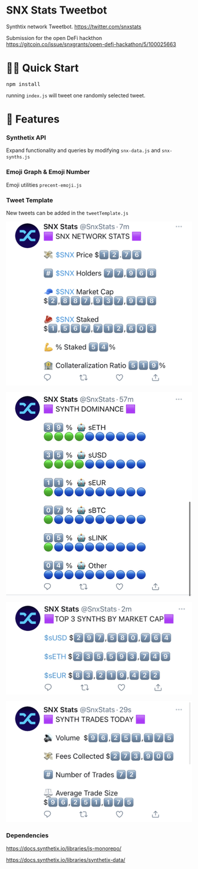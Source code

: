 # SNX Stats Tweetbot

Synthtix network Tweetbot.
https://twitter.com/snxstats

Submission for the open DeFi hackthon
https://gitcoin.co/issue/snxgrants/open-defi-hackathon/5/100025663

# 🏃‍♀️ Quick Start

<pre>
npm install
</pre>

running `index.js` will tweet one randomly selected tweet.

# 🤖 Features

### Synthetix API

Expand functionality and queries by modifying `snx-data.js` and `snx-synths.js`

### Emoji Graph & Emoji Number

Emoji utilities `precent-emoji.js`

### Tweet Template

New tweets can be added in the `tweetTemplate.js`

![](tweet1.jpg)

![](tweet2.jpg)

![](tweet3.jpg)

![](tweet4.jpg)

### Dependencies

https://docs.synthetix.io/libraries/js-monorepo/

https://docs.synthetix.io/libraries/synthetix-data/

